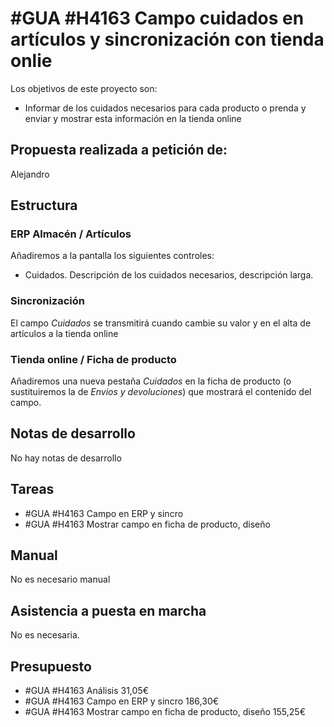 # #GUA #H4163 Campo cuidados en artículos y sincronización con tienda onlie

Los objetivos de este proyecto son:
+ Informar de los cuidados necesarios para cada producto o prenda y enviar y mostrar esta información en la tienda online

## Propuesta realizada a petición de:
Alejandro

## Estructura

### ERP Almacén / Artículos
Añadiremos a la pantalla los siguientes controles:
+ Cuidados. Descripción de los cuidados necesarios, descripción larga.

### Sincronización
El campo _Cuidados_ se transmitirá cuando cambie su valor y en el alta de artículos a la tienda online

### Tienda online / Ficha de producto
Añadiremos una nueva pestaña _Cuidados_ en la ficha de producto (o sustituiremos la de _Envios y devoluciones_) que mostrará el contenido del campo.

## Notas de desarrollo
No hay notas de desarrollo

## Tareas
* #GUA #H4163 Campo en ERP y sincro
* #GUA #H4163 Mostrar campo en ficha de producto, diseño

## Manual
No es necesario manual

## Asistencia a puesta en marcha
No es necesaria.

## Presupuesto
* #GUA #H4163 Análisis 31,05€
* #GUA #H4163 Campo en ERP y sincro 186,30€
* #GUA #H4163 Mostrar campo en ficha de producto, diseño 155,25€
